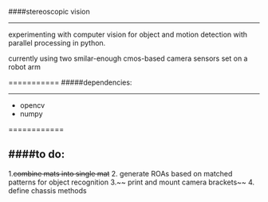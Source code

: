 ####stereoscopic vision
_____



experimenting with computer vision for object and motion detection with parallel processing in python.

currently using two smilar-enough cmos-based camera sensors set on a robot arm


===========
#####dependencies:
____
  - opencv
  - numpy

============

####to do:
----
  1.~~combine mats into single mat~~
  2. generate ROAs based on matched patterns for object recognition
  3.~~ print and mount camera brackets~~
  4. define chassis methods
